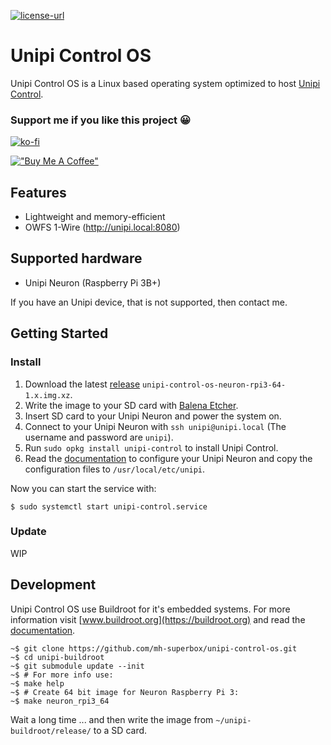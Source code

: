 [![license-url](https://img.shields.io/badge/license-Apache%202-yellowgreen)](https://opensource.org/license/apache-2-0/)

# Unipi Control OS

Unipi Control OS is a Linux based operating system optimized to host [Unipi Control](https://github.com/mh-superbox/unipi-control).

### Support me if you like this project 😀

[![ko-fi](https://ko-fi.com/img/githubbutton_sm.svg)](https://ko-fi.com/F2F0KXO6D)

[!["Buy Me A Coffee"](https://www.buymeacoffee.com/assets/img/custom_images/yellow_img.png)](https://www.buymeacoffee.com/superbox_dev)

## Features

- Lightweight and memory-efficient
- OWFS 1-Wire (http://unipi.local:8080)

## Supported hardware

- Unipi Neuron (Raspberry Pi 3B+)

If you have an Unipi device, that is not supported, then contact me.

## Getting Started

### Install

1. Download the latest [release](https://github.com/mh-superbox/unipi-control-os/releases) `unipi-control-os-neuron-rpi3-64-1.x.img.xz`.
2. Write the image to your SD card with [Balena Etcher](https://www.balena.io/etcher).
3. Insert SD card to your Unipi Neuron and power the system on.
4. Connect to your Unipi Neuron with `ssh unipi@unipi.local` (The username and password are `unipi`).
5. Run `sudo opkg install unipi-control` to install Unipi Control.
6. Read the [documentation](https://github.com/mh-superbox/unipi-control#configuration) to configure your Unipi Neuron and copy the configuration files to `/usr/local/etc/unipi`.

Now you can start the service with:

```shell
$ sudo systemctl start unipi-control.service
```

### Update

WIP

## Development

Unipi Control OS use Buildroot for it's embedded systems. For more information visit [www.buildroot.org](https://buildroot.org) and read the [documentation](https://buildroot.org/downloads/manual/manual.html).

```shell
~$ git clone https://github.com/mh-superbox/unipi-control-os.git
~$ cd unipi-buildroot
~$ git submodule update --init
~$ # For more info use:
~$ make help
~$ # Create 64 bit image for Neuron Raspberry Pi 3:
~$ make neuron_rpi3_64
```

Wait a long time ... and then write the image from `~/unipi-buildroot/release/` to a SD card.
